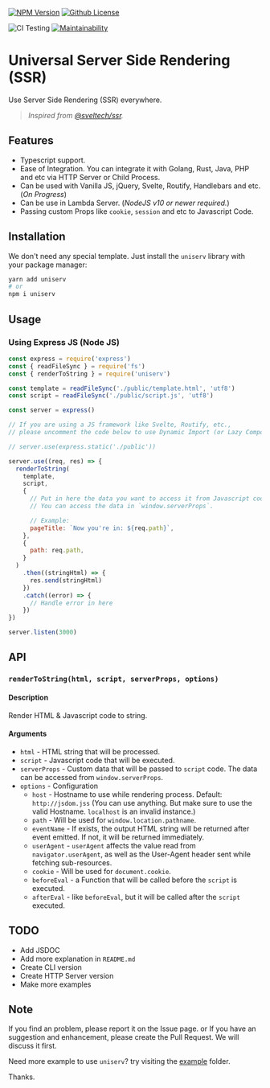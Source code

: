 [![NPM Version](https://badgen.net/npm/v/uniserv?color=red&icon=npm&label=version&cache=300)](https://npmjs.com/package/uniserv)
[![Github License](https://badgen.net/github/license/lamualfa/uniserv?color=purple&label=license&cache=300)](https://github.com/lamualfa/uniserv/blob/master/LICENSE)

![CI Testing](https://github.com/lamualfa/uniserv/workflows/CI%20Testing/badge.svg)
[![Maintainability](https://api.codeclimate.com/v1/badges/da819077ced8476f6b42/maintainability)](https://codeclimate.com/github/lamualfa/uniserv/maintainability)

# Universal Server Side Rendering (SSR)

Use Server Side Rendering (SSR) everywhere.

> _Inspired from [@sveltech/ssr](https://github.com/roxiness/ssr)._

## Features

- Typescript support.
- Ease of Integration. You can integrate it with Golang, Rust, Java, PHP and etc via HTTP Server or Child Process.
- Can be used with Vanilla JS, jQuery, Svelte, Routify, Handlebars and etc. (_On Progress_)
- Can be use in Lambda Server. (_NodeJS v10 or newer required._)
- Passing custom Props like `cookie`, `session` and etc to Javascript Code.

## Installation

We don't need any special template. Just install the `uniserv` library with your package manager:

```bash
yarn add uniserv
# or
npm i uniserv
```

## Usage

### Using Express JS (Node JS)

```js
const express = require('express')
const { readFileSync } = require('fs')
const { renderToString } = require('uniserv')

const template = readFileSync('./public/template.html', 'utf8')
const script = readFileSync('./public/script.js', 'utf8')

const server = express()

// If you are using a JS framework like Svelte, Routify, etc.,
// please uncomment the code below to use Dynamic Import (or Lazy Component)

// server.use(express.static('./public'))

server.use((req, res) => {
  renderToString(
    template,
    script,
    {
      // Put in here the data you want to access it from Javascript code.
      // You can access the data in `window.serverProps`.

      // Example:
      pageTitle: `Now you're in: ${req.path}`,
    },
    {
      path: req.path,
    }
  )
    .then((stringHtml) => {
      res.send(stringHtml)
    })
    .catch((error) => {
      // Handle error in here
    })
})

server.listen(3000)
```

## API

### `renderToString(html, script, serverProps, options)`

#### Description

Render HTML & Javascript code to string.

#### Arguments

- `html` - HTML string that will be processed.
- `script` - Javascript code that will be executed.
- `serverProps` - Custom data that will be passed to `script` code. The data can be accessed from `window.serverProps`.
- `options` - Configuration
  - `host` - Hostname to use while rendering process. Default: `http://jsdom.jss` (You can use anything. But make sure to use the valid Hostname. `localhost` is an invalid instance.)
  - `path` - Will be used for `window.location.pathname`.
  - `eventName` - If exists, the output HTML string will be returned after event emitted. If not, it will be returned immediately.
  - `userAgent` - `userAgent` affects the value read from `navigator.userAgent`, as well as the User-Agent header sent while fetching sub-resources.
  - `cookie` - Will be used for `document.cookie`.
  - `beforeEval` - a Function that will be called before the `script` is executed.
  - `afterEval` - like `beforeEval`, but it will be called after the `script` executed.

## TODO

- Add JSDOC
- Add more explanation in `README.md`
- Create CLI version
- Create HTTP Server version
- Make more examples

## Note

If you find an problem, please report it on the Issue page. or If you have an suggestion and enhancement, please create the Pull Request. We will discuss it first.

Need more example to use `uniserv`? try visiting the [example](https://github.com/lamualfa/uniserv/tree/master/example) folder.

Thanks.
